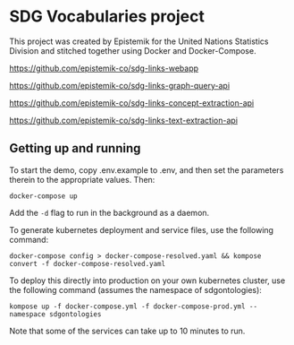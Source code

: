 # SDG Vocabularies project

This project was created by Epistemik for the United Nations Statistics Division and stitched together using Docker and Docker-Compose.

https://github.com/epistemik-co/sdg-links-webapp

https://github.com/epistemik-co/sdg-links-graph-query-api

https://github.com/epistemik-co/sdg-links-concept-extraction-api

https://github.com/epistemik-co/sdg-links-text-extraction-api

## Getting up and running

To start the demo, copy .env.example to .env, and then set the parameters therein to the appropriate values. Then:

`docker-compose up`

Add the `-d` flag to run in the background as a daemon.

To generate kubernetes deployment and service files, use the following command:

`docker-compose config > docker-compose-resolved.yaml && kompose convert -f docker-compose-resolved.yaml`

To deploy this directly into production on your own kubernetes cluster, use the following command (assumes the namespace of sdgontologies):

`kompose up -f docker-compose.yml -f docker-compose-prod.yml --namespace sdgontologies`

Note that some of the services can take up to 10 minutes to run.

